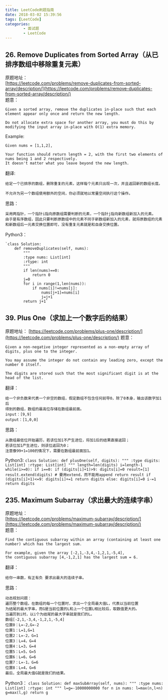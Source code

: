 ```yaml
---
title: LeetCode刷题指南
date: 2018-03-02 15:39:56
tags: [LeetCode]
categories:
		- 面试题
		- LeetCode
---
```

## 26. Remove Duplicates from Sorted Array（从已排序数组中移除重复元素）
原题地址：  
[https://leetcode.com/problems/remove-duplicates-from-sorted-array/description/](https://leetcode.com/problems/remove-duplicates-from-sorted-array/description/)  
题意：  

	Given a sorted array, remove the duplicates in-place such that each element appear only once and return the new length.

	Do not allocate extra space for another array, you must do this by modifying the input array in-place with O(1) extra memory.

Example:

	Given nums = [1,1,2],

	Your function should return length = 2, with the first two elements of nums being 1 and 2 respectively.
	It doesn't matter what you leave beyond the new length.
翻译:

	给定一个已排序的数组，删除重复的元素，这样每个元素只出现一次，并且返回新的数组长度。

	不允许为另一个数组使用额外的空间，你必须就地以常量空间执行这个操作。
思路：

	采用两指针，一个指针i指向原数组需要判断的元素，一个指针j指向新数组新加入的元素。  
	由于是有序数组，因此只要判断原数组中的元素不同于新数组新加入的元素，就将原数组的元素和新数组后一元素交换位置即可，没有重复元素就是和自身交换位置。
Python3：

	`class Solution:
	    def removeDuplicates(self, nums):
	        """
	        :type nums: List[int]
	        :rtype: int
	        """
	        if len(nums)==0:
	            return 0
	        j=0
	        for i in range(1,len(nums)):
	            if nums[i]!=nums[j]:
	                nums[j+1]=nums[i]
	                j=j+1
	        return j+1`

## 39. Plus One（求加上一个数字后的结果）
原题地址：
[https://leetcode.com/problems/plus-one/description/](https://leetcode.com/problems/plus-one/description/)
题意：

	Given a non-negative integer represented as a non-empty array of digits, plus one to the integer.
	
	You may assume the integer do not contain any leading zero, except the number 0 itself.
	
	The digits are stored such that the most significant digit is at the head of the list.
翻译：

	给一个非负数来代表一个非空的数组，假定数组不包含任何前导0，除了0本身，输出该数字加1后
	得到的数组，数组的最高位存储在数组最前面。
	input：[9,9]
	output：[1,0,0]
思路：
	
	从数组最低位开始遍历，若该位加1不产生进位，将加1后的结果直接返回；
	若该位加1产生进位，则该位返回为0；
	注意像99+1=100的情况下，需要在数组最前面加1。
Python3:
	`class Solution:
	    def plusOne(self, digits):
	        """
	        :type digits: List[int]
	        :rtype: List[int]
	        """
	        length=len(digits)
	        i=length-1
	        while(i>=0):
	            if i==0:
	                if (digits[i]+1)>9:
	                    digits[i]=0
	                    result=[1]
	                    result.extend(digits) # 要用extend，而不能用append
	                    return result
	            if (digits[i]+1)<=9:
	                digits[i]+=1
	                return digits
	            else:
	                digits[i]=0
	                i-=1
	        return digits`

## 235. Maximum Subarray（求出最大的连续字串）
原题地址：  
[https://leetcode.com/problems/maximum-subarray/description/](https://leetcode.com/problems/maximum-subarray/description/)  
题意：

	Find the contiguous subarray within an array (containing at least one number) which has the largest sum.

	For example, given the array [-2,1,-3,4,-1,2,1,-5,4],
	the contiguous subarray [4,-1,2,1] has the largest sum = 6.
翻译：

	给你一串数，有正有负 要求出最大的连续子串。
思路：
	
	动态规划问题：
	遍历整个数组，在数组的每一个位置时，求出一个全局最大值L，代表以当前位置
	为结尾的最大字串，而G是当前位置的L和上一个位置L相比较后，取数值更大的。
	当遍历到i时，以i个为结尾的最大字串就是我们的L。
	数组[-2,1,-3,4,-1,2,1,-5,4]
	位置0：L=-2,G=-2
	位置1：L=1,G=1
	位置2：L=-2，G=1
	位置3：L=4，G=4
	位置4：L=3，G=4
	位置5：L=5，G=5
	位置6：L=6，G=6
	位置7：L=-1，G=6
	位置8：L=4，G=6
	最后，全局最大值G就是我们的结果。
Python3：
	`class Solution:
	    def maxSubArray(self, nums):
	        """
	        :type nums: List[int]
	        :rtype: int
	        """
	        l=g=-10000000000
			for n in nums:
				l=max(n,l+n)
				g=max(l,g)
			return g `
	



